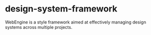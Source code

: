 # design-system-framework
WebEngine is a style framework aimed at effectively managing design systems across multiple projects.
